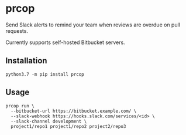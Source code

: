 # prcop

Send Slack alerts to remind your team when reviews are overdue on pull requests.

Currently supports self-hosted Bitbucket servers.

## Installation

```
python3.7 -m pip install prcop
```

## Usage

```
prcop run \
  --bitbucket-url https://bitbucket.example.com/ \
  --slack-webhook https://hooks.slack.com/services/<id> \
  --slack-channel development \
  project1/repo1 project1/repo2 project2/repo3
```
